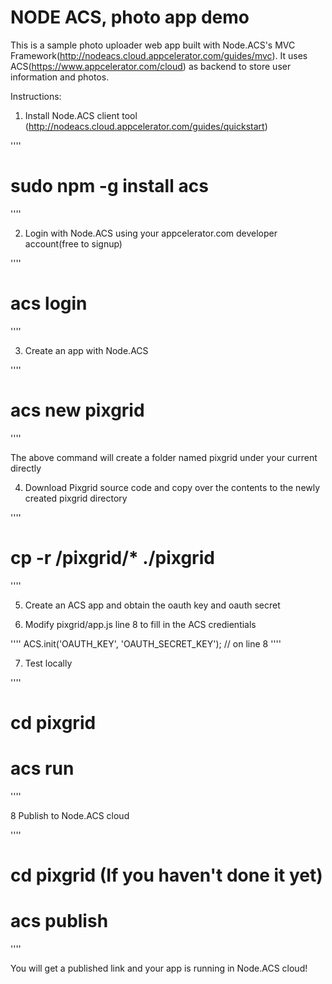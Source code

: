 NODE ACS, photo app demo
=========================
This is a sample photo uploader web app built with Node.ACS's MVC Framework(http://nodeacs.cloud.appcelerator.com/guides/mvc). It uses ACS(https://www.appcelerator.com/cloud) as backend to store user information and photos. 

Instructions:

1. Install Node.ACS client tool (http://nodeacs.cloud.appcelerator.com/guides/quickstart)

''''
   # sudo npm -g install acs
''''

2. Login with Node.ACS using your appcelerator.com developer account(free to signup)

''''
   # acs login
''''

3. Create an app with Node.ACS

''''
   # acs new pixgrid
''''

  The above command will create a folder named pixgrid under your current directly
 
4. Download Pixgrid source code and copy over the contents to the newly created pixgrid directory
  
''''
   # cp -r <download dir>/pixgrid/* ./pixgrid 
''''

5. Create an ACS app and obtain the oauth key and oauth secret

6. Modify pixgrid/app.js line 8 to fill in the ACS credientials

''''
   ACS.init('OAUTH_KEY', 'OAUTH_SECRET_KEY'); // on line 8
''''

7. Test locally

''''
   # cd pixgrid
   # acs run 
''''
   
8 Publish to Node.ACS cloud

''''
   # cd pixgrid (If you haven't done it yet)
   # acs publish 
''''

   You will get a published link and your app is running in Node.ACS cloud!

